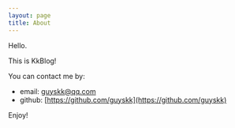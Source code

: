 ```yaml
---
layout: page
title: About
---
```


Hello.

This is KkBlog!

You can contact me by: 

- email: [guyskk@qq.com](guyskk@qq.com)  
- github: [https://github.com/guyskk](https://github.com/guyskk)  


Enjoy!
